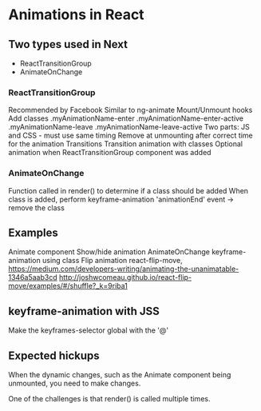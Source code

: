 Animations in React
===================

## Two types used in Next
* ReactTransitionGroup
* AnimateOnChange

### ReactTransitionGroup
  Recommended by Facebook
  Similar to ng-animate
  Mount/Unmount hooks
    Add classes
      .myAnimationName-enter
      .myAnimationName-enter-active
      .myAnimationName-leave
      .myAnimationName-leave-active
    Two parts: JS and CSS - must use same timing
      Remove at unmounting after correct time for the animation
  Transitions
    Transition animation with classes
  Optional animation when ReactTransitionGroup component was added

### AnimateOnChange
  Function called in render() to determine if a class should be added
  When class is added, perform keyframe-animation
  'animationEnd' event -> remove the class

## Examples
  Animate component
    Show/hide animation
  AnimateOnChange
    keyframe-animation using class
  Flip animation
    react-flip-move, https://medium.com/developers-writing/animating-the-unanimatable-1346a5aab3cd
    http://joshwcomeau.github.io/react-flip-move/examples/#/shuffle?_k=9riba1

## keyframe-animation with JSS
  Make the keyframes-selector global with the '@'

## Expected hickups
When the dynamic changes, such as the Animate component being unmounted, you need to make changes.

One of the challenges is that render() is called multiple times.
